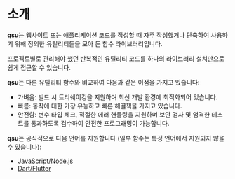 # 소개

**qsu**는 웹사이트 또는 애플리케이션 코드를 작성할 때 자주 작성했거나 단축하여 사용하기 위해 정의한 유틸리티들을 모아 둔 함수 라이브러리입니다.

프로젝트별로 관리해야 했던 반복적인 유틸리티 코드를 하나의 라이브러리 설치만으로 쉽게 접근할 수 있습니다.

**qsu**는 다른 유틸리티 함수와 비교하여 다음과 같은 이점을 가지고 있습니다:

- 가벼움: 빌드 시 트리쉐이킹을 지원하며 최신 개발 환경에 최적화되어 있습니다.
- 빠름: 동작에 대한 가장 유능하고 빠른 해결책을 가지고 있습니다.
- 안전함: 변수 타입 체크, 적절한 에러 핸들링을 지원하며 보안 검사 및 엄격한 테스트를 통과하도록 검수하여 안전한 프로그래밍이 가능합니다.

**qsu**는 공식적으로 다음 언어를 지원합니다 (일부 함수는 특정 언어에서 지원되지 않을 수 있습니다):

- [JavaScript/Node.js](/ko/installation/javascript.md)
- [Dart/Flutter](/ko/installation/dart.md)
